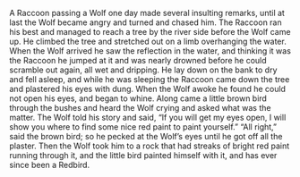 A Raccoon passing a Wolf one day made several insulting remarks, until at last the Wolf became angry and turned and chased him. The Raccoon ran his best and managed to reach a tree by the river side before the Wolf came up. He climbed the tree and stretched out on a limb overhanging the water. When the Wolf arrived he saw the reflection in the water, and thinking it was the Raccoon he jumped at it and was nearly drowned before he could scramble out again, all wet and dripping. He lay down on the bank to dry and fell asleep, and while he was sleeping the Raccoon came down the tree and plastered his eyes with dung. When the Wolf awoke he found he could not open his eyes, and began to whine. Along came a little brown bird through the bushes and heard the Wolf crying and asked what was the matter. The Wolf told his story and said, “If you will get my eyes open, I will show you where to find some nice red paint to paint yourself.” “All right,” said the brown bird; so he pecked at the Wolf’s eyes until he got off all the plaster. Then the Wolf took him to a rock that had streaks of bright red paint running through it, and the little bird painted himself with it, and has ever since been a Redbird.
